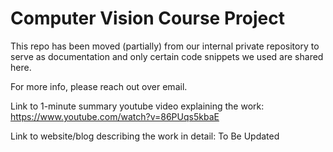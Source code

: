 # Computer Vision Course Project 

This repo has been moved (partially) from our internal private repository to serve as documentation and only certain code snippets we used are shared here. 

For more info, please reach out over email.

Link to 1-minute summary youtube video explaining the work: https://www.youtube.com/watch?v=86PUqs5kbaE 

Link to website/blog describing the work in detail: To Be Updated

